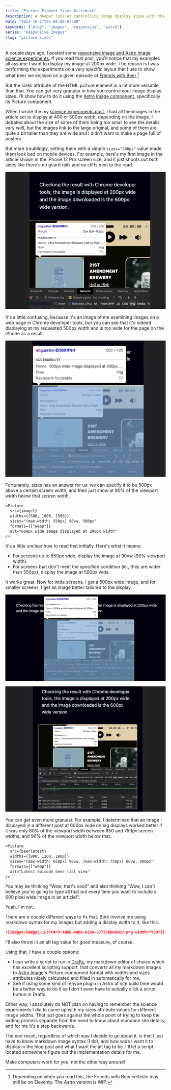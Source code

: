 ```yaml
---
title: "Picture Element Sizes Attribute"
description: A deeper look at controlling image display sizes with the picture element's sizes attribute.
date: "2022-10-17T05:00:00-07:00"
keywords: ["blog", "images", "responsive", "astro"]
series: "Responsive Images"
slug: "picture-sizes"
---
```


A couple days ago, I posted some [responsive image and Astro Image science experiments](https://scottwillsey.com/image-rabbit-hole-3). If you read that post, you'll notice that my examples all assume I want to display my image at 200px wide. The reason is I was performing the experiments on a very specific layout that I use to show what beer we enjoyed on a given episode of [Friends with Beer](https://friendswithbeer.com).[^1]

But the sizes attribute of the HTML picture element is a lot more versatile than that. You can get very granular in how you control your image display sizes. I'll show how to do it using the [Astro Image component](https://www.npmjs.com/package/@astrojs/image), specifically its Picture component.

When I wrote the my [science experiments post](https://scottwillsey.com/image-rabbit-hole-3), I had all the images in the article set to display at 400 or 500px width, depending on the image. I debated about the size of some of them being too small to see the details very well, but the images link to the large original, and some of them are quite a bit taller than they are wide and I didn't want to make a page full of posters.

But more troublingly, setting them with a simple `sizes="500px"` value made them look bad on mobile devices. For example, here's my first image in the article shown in the iPhone 12 Pro screen size, and it just shoots out both sides like there's no guard rails and no cliffs next to the road.

[![500px wide image on iPhone 12 Pro screen](../../assets/images/posts/image1-1C3FC4F9-AB6B-44DA-B33A-377336BD42B9.png)](/images/posts/image1-1C3FC4F9-AB6B-44DA-B33A-377336BD42B9.png)

It's a little confusing, because it's an image of me examining images on a web page in Chrome developer tools, but you can see that it's indeed displaying at my requested 500px width and is too wide for the page on the iPhone as a result.

[![500px wide image details in Chrome developer tools](../../assets/images/posts/image2-1C3FC4F9-AB6B-44DA-B33A-377336BD42B9.png)](/images/posts/image2-1C3FC4F9-AB6B-44DA-B33A-377336BD42B9.png)

Fortunately, sizes has an answer for us: we can specify it to be 500px above a certain screen width, and then just show at 90% of the viewport width below that screen width.

```astro
<Picture
  src={image1}
  widths={[500, 1000, 1500]}
  sizes="(max-width: 550px) 90vw, 500px"
  formats={["webp"]}
  alt="600px wide image displayed at 200px width"
/>
```

It's a little unclear how to read that initially. Here's what it means:

- For screens up to 550px wide, display the image at 90vw (90% viewport width).
- For screens that don't meet the specified condition (ie., they are wider than 550px), display the image at 500px wide.

It works great. Now for wide screens, I get a 500px wide image, and for smaller screens, I get an image better tailored to the display.

[![Image displaying at 500px wide on bigger screen](../../assets/images/posts/image3-1C3FC4F9-AB6B-44DA-B33A-377336BD42B9.png)](/images/posts/image3-1C3FC4F9-AB6B-44DA-B33A-377336BD42B9.png)

[![Image displaying at 90vw width on small screen](../../assets/images/posts/image4-1C3FC4F9-AB6B-44DA-B33A-377336BD42B9.png)](/images/posts/image4-1C3FC4F9-AB6B-44DA-B33A-377336BD42B9.png)

You can get even more granular. For example, I determined that an image I displayed in a different post at 600px wide on big displays worked better if it was only 80% of the viewport width between 650 and 750px screen widths, and 90% of the viewport width below that.

```astro
<Picture
  src={beerlatest}
  widths={[800, 1200, 1800]}
  sizes="(max-width: 650px) 90vw, (max-width: 750px) 80vw, 600px"
  formats={["webp"]}
  alt="Latest episode beer list view"
/>
```

You may be thinking "Wow, that's cool!" and also thinking "Wow, I can't believe you're going to type all that out every time you want to include a 600 pixel wide image in an article!".

Yeah. I'm not.

There are a couple different ways to fix that. Both involve me using markdown syntax for my images but adding a display width to it, like this:

```markdown
![images/image3-1C3FC4F9-AB6B-44DA-B33A-377336BD42B9.png width="500"](images/image3-1C3FC4F9-AB6B-44DA-B33A-377336BD42B9.png)
```

I'll also throw in an alt tag value for good measure, of course.

Using that, I have a couple options:

- I can write a script to run in [Drafts](https://getdrafts.com), my markdown editor of choice which has excellent scripting support, that converts all my markdown images to [Astro Image](https://www.npmjs.com/package/@astrojs/image)'s Picture component format with widths and sizes attributes nicely calculated and filled in automatically for me,
- See if using some kind of rehype plugin in Astro at site build time would be a better way to do it so I don't even have to actually click a script button in Drafts.

Either way, I absolutely do NOT plan on having to remember the science experiments I did to come up with my sizes attribute values for different image widths. That just goes against the whole point of trying to keep the writing process separate from the need to know about mundane site details, and for me it's a step backwards.

The end result, regardless of which way I decide to go about it, is that I just have to know markdown image syntax (I do), and how wide I want it to display in the blog post and what I want the alt tag to be. I'll let a script located somewhere figure out the implementation details for me.

Make computers work for you, not the other way around!

[^1]: Depending on when you read this, the Friends with Beer website may still be on Eleventy. The Astro version is WIP.
